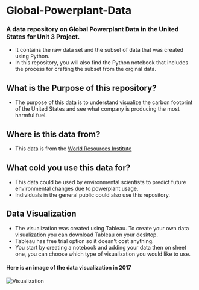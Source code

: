 # Global-Powerplant-Data
### A data repository on Global Powerplant Data in the United States for Unit 3 Project. 
* It contains the raw data set and the subset of data that was created using Python.
* In this repository, you will also find the Python notebook that includes the process for crafting the subset from the orginal data. 

## What is the Purpose of this repository?
* The purpose of this data is to understand visualize the carbon footprint of the United States and see what company is producing the most harmful fuel. 

## Where is this data from?
* This data is from the [World Resources Institute](https://datasets.wri.org/dataset/globalpowerplantdatabase)
## What cold you use this data for?
* This data could be used by environmental scientists to predict future environmental changes due to powerplant usage. 
* Individuals in the general public could also use this repository. 
## Data Visualization
* The visualization was created using Tableau. To create your own data visualization you can download Tableau on your desktop. 
* Tableau has free trial option so it doesn't cost anything.
* You start by creating a notebook and adding your data then on sheet one, you can choose which type of visualization you would like to use.
#### Here is an image of the data visualization in 2017
![Visualization](https://github.com/marleyc05/Global-Powerplant-Data/assets/167792919/2cd45876-929d-48f5-a7c2-a91ea49ba1ed)

